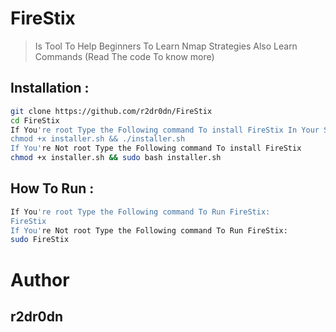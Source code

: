 # FireStix
> Is Tool To Help Beginners To Learn Nmap Strategies Also Learn Commands (Read The code To know more)


##  Installation : 
```bash
git clone https://github.com/r2dr0dn/FireStix
cd FireStix
If You're root Type the Following command To install FireStix In Your System If YOu dont want to,then just ignore this step:
chmod +x installer.sh && ./installer.sh
If You're Not root Type the Following command To install FireStix
chmod +x installer.sh && sudo bash installer.sh
```

## How To Run : 
```bash
If You're root Type the Following command To Run FireStix:
FireStix
If You're Not root Type the Following command To Run FireStix:
sudo FireStix
```

# Author 
## r2dr0dn

